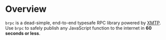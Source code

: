 # Overview

`brpc` is a dead-simple, end-to-end typesafe RPC library powered by [XMTP](https://xmtp.org). Use `brpc` to safely publish any JavaScript function to the internet in __60 seconds or less__.